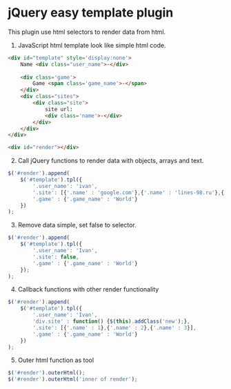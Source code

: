 <h1> jQuery easy template plugin </h1>

This plugin use html selectors to render data from html.

1) JavaScript html template look like simple html code. 
```html
<div id="template" style='display:none'>
	Name <div class="user_name">-</div>
	
	<div class='game'>
		Game <span class='game_name'>-</span>
	</div>
	<div class="sites">
		<div class="site">
			site url:
			<div class='name'>-</div>
		</div>
	</div>
</div>

<div id="render"></div>
```

2) Call jQuery functions to render data with objects, arrays and text.

```javascript
$('#render').append(
	$('#template').tpl({
		'.user_name': 'ivan',
		'.site': [{'.name' : 'google.com'},{'.name' : 'lines-98.ru'},{'.name' : 'pihpi.ru'}],
		'.game' : {'.game_name' : 'World'}
	})
);
```

3) Remove data simple, set false to selector.
```javascript
$('#render').append(
	$('#template').tpl({
		'.user_name': 'Ivan',
		'.site': false,
		'.game' : {'.game_name' : 'World'}
	});
);
```

4) Callback functions with other render functionality

```javascript
$('#render').append(
	$('#template').tpl({
		'.user_name': 'Ivan',
		'div.site' : function() {$(this).addClass('new');},
		'.site': [{'.name' : 1},{'.name' : 2},{'.name' : 3}],
		'.game' : {'.game_name' : 'World'}
	})
);

```

5) Outer html function as tool

```javascript
$('#render').outerHtml();
$('#render').outerHtml('inner of render');
```

